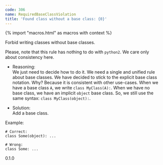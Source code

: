 ```yaml
---
code: 306
name: RequiredBaseClassViolation
title: 'Found class without a base class: {0}'
---
```


{% import "macros.html" as macros with context %}

Forbid writing classes without base classes.

Please, note that this rule has nothing to do with `python2`. We care
only about consistency here.

  - Reasoning:  
    We just need to decide how to do it. We need a single and unified
    rule about base classes. We have decided to stick to the explicit
    base class notation. Why? Because it is consistent with other
    use-cases. When we have a base class `A`, we write `class
    MyClass(A):`. When we have no base class, we have an implicit
    `object` base class. So, we still use the same syntax: `class
    MyClass(object):`.

  - Solution:  
    Add a base class.

Example:

    # Correct:
    class Some(object): ...
    
    # Wrong:
    class Some: ...

<div class="versionadded">

0.1.0

</div>